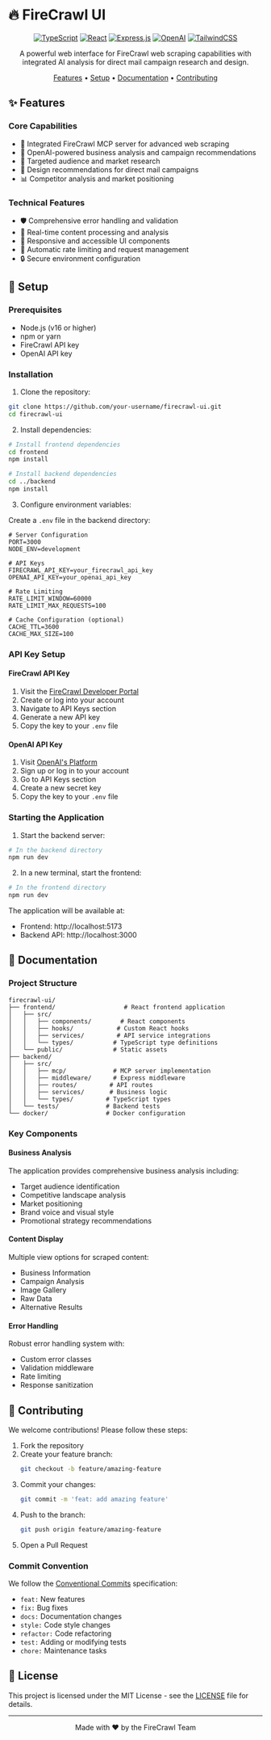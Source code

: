 # 🔥 FireCrawl UI

<div align="center">

[![TypeScript](https://img.shields.io/badge/TypeScript-007ACC?style=for-the-badge&logo=typescript&logoColor=white)](https://www.typescriptlang.org/)
[![React](https://img.shields.io/badge/React-20232A?style=for-the-badge&logo=react&logoColor=61DAFB)](https://reactjs.org/)
[![Express.js](https://img.shields.io/badge/Express.js-404D59?style=for-the-badge)](https://expressjs.com/)
[![OpenAI](https://img.shields.io/badge/OpenAI-412991?style=for-the-badge&logo=openai&logoColor=white)](https://openai.com/)
[![TailwindCSS](https://img.shields.io/badge/Tailwind_CSS-38B2AC?style=for-the-badge&logo=tailwind-css&logoColor=white)](https://tailwindcss.com/)

A powerful web interface for FireCrawl web scraping capabilities with integrated AI analysis for direct mail campaign research and design.

[Features](#-features) •
[Setup](#-setup) •
[Documentation](#-documentation) •
[Contributing](#-contributing)

</div>

## ✨ Features

### Core Capabilities
- 🤖 Integrated FireCrawl MCP server for advanced web scraping
- 🧠 OpenAI-powered business analysis and campaign recommendations
- 🎯 Targeted audience and market research
- 🎨 Design recommendations for direct mail campaigns
- 📊 Competitor analysis and market positioning

### Technical Features
- 🛡️ Comprehensive error handling and validation
- 🚀 Real-time content processing and analysis
- 📱 Responsive and accessible UI components
- 🔄 Automatic rate limiting and request management
- 🔒 Secure environment configuration

## 🚀 Setup

### Prerequisites

- Node.js (v16 or higher)
- npm or yarn
- FireCrawl API key
- OpenAI API key

### Installation

1. Clone the repository:
```bash
git clone https://github.com/your-username/firecrawl-ui.git
cd firecrawl-ui
```

2. Install dependencies:
```bash
# Install frontend dependencies
cd frontend
npm install

# Install backend dependencies
cd ../backend
npm install
```

3. Configure environment variables:

Create a `.env` file in the backend directory:
```env
# Server Configuration
PORT=3000
NODE_ENV=development

# API Keys
FIRECRAWL_API_KEY=your_firecrawl_api_key
OPENAI_API_KEY=your_openai_api_key

# Rate Limiting
RATE_LIMIT_WINDOW=60000
RATE_LIMIT_MAX_REQUESTS=100

# Cache Configuration (optional)
CACHE_TTL=3600
CACHE_MAX_SIZE=100
```

### API Key Setup

#### FireCrawl API Key
1. Visit the [FireCrawl Developer Portal](https://firecrawl.dev)
2. Create or log into your account
3. Navigate to API Keys section
4. Generate a new API key
5. Copy the key to your `.env` file

#### OpenAI API Key
1. Visit [OpenAI's Platform](https://platform.openai.com)
2. Sign up or log in to your account
3. Go to API Keys section
4. Create a new secret key
5. Copy the key to your `.env` file

### Starting the Application

1. Start the backend server:
```bash
# In the backend directory
npm run dev
```

2. In a new terminal, start the frontend:
```bash
# In the frontend directory
npm run dev
```

The application will be available at:
- Frontend: http://localhost:5173
- Backend API: http://localhost:3000

## 📖 Documentation

### Project Structure
```
firecrawl-ui/
├── frontend/                   # React frontend application
│   ├── src/
│   │   ├── components/        # React components
│   │   ├── hooks/            # Custom React hooks
│   │   ├── services/         # API service integrations
│   │   └── types/           # TypeScript type definitions
│   └── public/              # Static assets
├── backend/
│   ├── src/
│   │   ├── mcp/             # MCP server implementation
│   │   ├── middleware/      # Express middleware
│   │   ├── routes/         # API routes
│   │   ├── services/       # Business logic
│   │   └── types/         # TypeScript types
│   └── tests/             # Backend tests
└── docker/                # Docker configuration
```

### Key Components

#### Business Analysis
The application provides comprehensive business analysis including:
- Target audience identification
- Competitive landscape analysis
- Market positioning
- Brand voice and visual style
- Promotional strategy recommendations

#### Content Display
Multiple view options for scraped content:
- Business Information
- Campaign Analysis
- Image Gallery
- Raw Data
- Alternative Results

#### Error Handling
Robust error handling system with:
- Custom error classes
- Validation middleware
- Rate limiting
- Response sanitization

## 🤝 Contributing

We welcome contributions! Please follow these steps:

1. Fork the repository
2. Create your feature branch:
   ```bash
   git checkout -b feature/amazing-feature
   ```
3. Commit your changes:
   ```bash
   git commit -m 'feat: add amazing feature'
   ```
4. Push to the branch:
   ```bash
   git push origin feature/amazing-feature
   ```
5. Open a Pull Request

### Commit Convention

We follow the [Conventional Commits](https://www.conventionalcommits.org/) specification:
- `feat:` New features
- `fix:` Bug fixes
- `docs:` Documentation changes
- `style:` Code style changes
- `refactor:` Code refactoring
- `test:` Adding or modifying tests
- `chore:` Maintenance tasks

## 📄 License

This project is licensed under the MIT License - see the [LICENSE](LICENSE) file for details.

---

<div align="center">

Made with ❤️ by the FireCrawl Team

</div>
